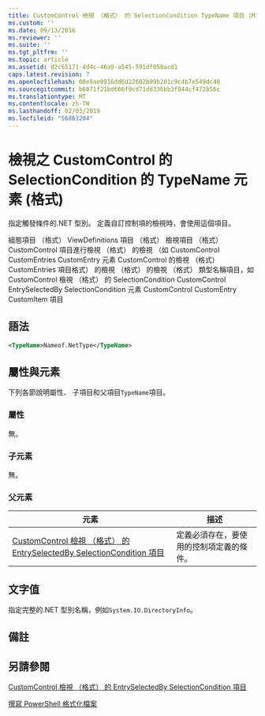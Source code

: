 ```yaml
---
title: CustomControl 檢視 （格式） 的 SelectionCondition TypeName 項目 |Microsoft Docs
ms.custom: ''
ms.date: 09/13/2016
ms.reviewer: ''
ms.suite: ''
ms.tgt_pltfrm: ''
ms.topic: article
ms.assetid: d2c65171-4d4c-46a9-a545-591df058acd1
caps.latest.revision: 7
ms.openlocfilehash: 00e9ae0916dd6d22602b99b201c9c4b7e549dc48
ms.sourcegitcommit: b6871f21bd666f9cd71dd336bb3f844cf472b56c
ms.translationtype: MT
ms.contentlocale: zh-TW
ms.lasthandoff: 02/03/2019
ms.locfileid: "56863204"
---
```

# <a name="typename-element-for-selectioncondition-for-customcontrol-for-view--format"></a>檢視之 CustomControl 的 SelectionCondition 的 TypeName 元素 (格式)

指定觸發條件的.NET 型別。 定義自訂控制項的檢視時，會使用這個項目。

組態項目 （格式） ViewDefinitions 項目 （格式） 檢視項目 （格式） CustomControl 項目進行檢視 （格式） 的檢視 （如 CustomControl CustomEntries CustomEntry 元素 CustomControl 的檢視 （格式） CustomEntries 項目格式） 的檢視 （格式） 的檢視 （格式） 類型名稱項目，如 CustomControl 檢視 （格式） 的 SelectionCondition CustomControl EntrySelectedBy SelectionCondition 元素 CustomControl CustomEntry CustomItem 項目

## <a name="syntax"></a>語法

```xml
<TypeName>Nameof.NetType</TypeName>

```

## <a name="attributes-and-elements"></a>屬性與元素

下列各節說明屬性、 子項目和父項目`TypeName`項目。

### <a name="attributes"></a>屬性

無。

### <a name="child-elements"></a>子元素

無。

### <a name="parent-elements"></a>父元素

|元素|描述|
|-------------|-----------------|
|[CustomControl 檢視 （格式） 的 EntrySelectedBy SelectionCondition 項目](./selectioncondition-element-for-entryselectedby-for-customcontrol-format.md)|定義必須存在，要使用的控制項定義的條件。|

## <a name="text-value"></a>文字值

指定完整的.NET 型別名稱，例如`System.IO.DirectoryInfo`。

## <a name="remarks"></a>備註

## <a name="see-also"></a>另請參閱

[CustomControl 檢視 （格式） 的 EntrySelectedBy SelectionCondition 項目](./selectioncondition-element-for-entryselectedby-for-customcontrol-format.md)

[撰寫 PowerShell 格式化檔案](./writing-a-powershell-formatting-file.md)
